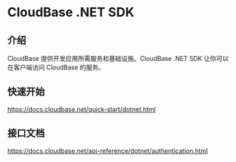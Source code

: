 # CloudBase .NET SDK

## 介绍

CloudBase 提供开发应用所需服务和基础设施。CloudBase .NET SDK 让你可以在客户端访问 CloudBase 的服务。

## 快速开始
https://docs.cloudbase.net/quick-start/dotnet.html

## 接口文档
https://docs.cloudbase.net/api-reference/dotnet/authentication.html
